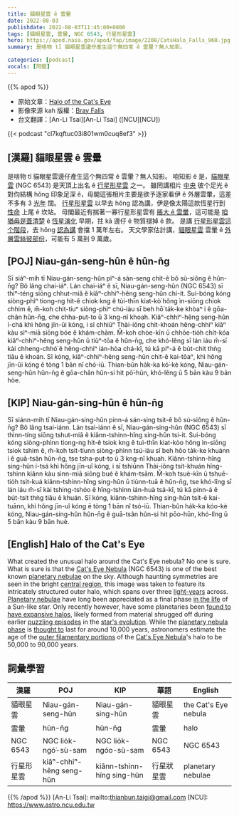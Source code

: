 ```yaml
---
title: 貓眼星雲 ê 雲暈
date: 2022-08-03
publishdate: 2022-08-03T11:45:00+0800
tags: [貓眼星雲, 雲暈, NGC 6543, 行星形星雲]
hero: https://apod.nasa.gov/apod/fap/image/2208/CatsHalo_Falls_960.jpg
summary: 是啥物 tī 貓眼星雲邊仔產生這个無四常 ê 雲暈？無人知影。

categories: [podcast]
vocals: [阿錕]
---
```


{{% apod %}}

- 原始文章：[Halo of the Cat's Eye](https://apod.nasa.gov/apod/ap220803.html)
- 影像來源 kah 版權：[Bray Falls](https://www.instagram.com/astrofalls/)
- 台文翻譯：[An-Li Tsai][An-Li Tsai] ([NCU][NCU])

{{< podcast "cl7kqftuc03i801wm0cuq8ef3" >}}

## [漢羅] 貓眼星雲 ê 雲暈
是啥物 tī 貓眼星雲邊仔產生這个無四常 ê 雲暈？無人知影。
咱知影 ê 是，[貓眼星雲][Cat's Eye Nebula] (NGC 6543) 是天頂上出名 ê [行星形星雲][planetary nebulae] 之一。
雖罔講相片 [中央][central region t] 彼个足光 ê 對伨結構 hŏng 印象足深 ê，毋閣這張相片主要是欲予逐家看伊 ê 外層雲暈，這差不多有 3 [光年][light-years] 闊。
[行星形星雲][Planetary nebulae] 以早去 hŏng 認為講，伊是像太陽這款恆星行到 [性命][in the life] 上尾 ê 坎站。
毋閣最近有揣著一寡行星形星雲有 [脹大 ê 雲暈][found to have expansive halos]，這可能是 [咱猶毋是蓋清楚][puzzling episodes] ê [恆星演化][star's evolution] 早期，拄 kā 邊仔 ê 物質褪掉 ê 款。
是講 [行星形星雲這个階段][planetary nebula phase]，去 hŏng [認為講][thought to] 會擋 1 萬年左右。
天文學家估計講，[貓眼星雲][Cat's Eye Nebula] 雲暈 ê [外層雲絲彼部份][outer filamentary portions]，可能有 5 萬到 9 萬歲。

## [POJ] Niau-gán-seng-hûn ê hûn-n̄g
Sī siáⁿ-mih tī Niau-gán-seng-hûn piⁿ-á sán-seng chit-ê bô sù-siông ê hûn-n̄g? Bô lâng chai-iáⁿ.
Lán chai-iáⁿ ê sī, Niau-gán-seng-hûn (NGC 6543) sī thiⁿ-téng siōng chhut-miâ ê kiâⁿ-chhiⁿ-hêng seng-hûn chi-it.
Sui-bóng kóng siòng-phìⁿ tiong-ng hit-ê chiok kng ê tùi-thīn kiat-kò͘ hŏng ìn-siōng chiok chhim ê, m̄-koh chit-tiuⁿ siòng-phìⁿ chú-iàu sī beh hō͘ ta̍k-ke khòaⁿ i ê gōa-chân hûn-n̄g, che chha-put-to ū 3 kng-nî khoah.
Kiâⁿ-chhiⁿ-hêng seng-hûn í-chá khì hŏng jīn-ûi kóng, i sī chhiūⁿ Thài-iông chit-khoán hêng-chhiⁿ kiâⁿ kàu sìⁿ-miā siōng bóe ê khám-chām.
M̄-koh chòe-kīn ū chhōe-tio̍h chi̍t-kóa kiâⁿ-chhiⁿ-hêng seng-hûn ū tiùⁿ-tōa ê hûn-n̄g, che khó-lêng sī lán iáu m̄-sī kài chheng-chhó͘ ê hêng-chhiⁿ ián-hòa chá-kî, tú kā piⁿ-á ê bu̍t-chit thǹg tiāu ê khoán.
Sī kóng, kiâⁿ-chhiⁿ-hêng seng-hûn chit-ê kai-tōaⁿ, khì hŏng jīn-ûi kóng ē tòng 1 bān nî chó-iū.
Thian-bûn ha̍k-ka kó͘-kè kóng, Niau-gán-seng-hûn hûn-n̄g ê gōa-chân hûn-si hit pō͘-hūn, khó-lêng ū 5 bān kàu 9 bān hòe.

## [KIP] Niau-gán-sing-hûn ê hûn-n̄g
Sī siánn-mih tī Niau-gán-sing-hûn pinn-á sán-sing tsit-ê bô sù-siông ê hûn-n̄g? Bô lâng tsai-iánn.
Lán tsai-iánn ê sī, Niau-gán-sing-hûn (NGC 6543) sī thinn-tíng siōng tshut-miâ ê kiânn-tshinn-hîng sing-hûn tsi-it.
Sui-bóng kóng siòng-phìnn tiong-ng hit-ê tsiok kng ê tuì-thīn kiat-kòo hŏng ìn-siōng tsiok tshim ê, m̄-koh tsit-tiunn siòng-phìnn tsú-iàu sī beh hōo ta̍k-ke khuànn i ê guā-tsân hûn-n̄g, tse tsha-put-to ū 3 kng-nî khuah.
Kiânn-tshinn-hîng sing-hûn í-tsá khì hŏng jīn-uî kóng, i sī tshiūnn Thài-iông tsit-khuán hîng-tshinn kiânn kàu sìnn-miā siōng bué ê khám-tsām.
M̄-koh tsuè-kīn ū tshuē-tio̍h tsi̍t-kuá kiânn-tshinn-hîng sing-hûn ū tiùnn-tuā ê hûn-n̄g, tse khó-lîng sī lán iáu m̄-sī kài tshing-tshóo ê hîng-tshinn ián-huà tsá-kî, tú kā pinn-á ê bu̍t-tsit thǹg tiāu ê khuán.
Sī kóng, kiânn-tshinn-hîng sing-hûn tsit-ê kai-tuānn, khì hŏng jīn-uî kóng ē tòng 1 bān nî tsó-iū.
Thian-bûn ha̍k-ka kóo-kè kóng, Niau-gán-sing-hûn hûn-n̄g ê guā-tsân hûn-si hit pōo-hūn, khó-lîng ū 5 bān kàu 9 bān huè.

## [English] Halo of the Cat's Eye
What created the unusual halo around the Cat's Eye nebula?
No one is sure.
What is sure is that the [Cat's Eye Nebula][Cat's Eye Nebula e] (NGC 6543) is one of the best known [planetary nebulae][planetary nebulae] on the sky.
Although haunting symmetries are seen in the bright [central region][central region e], this image was taken to feature its intricately structured outer halo, which spans over three [light-years][light-years] across.
[Planetary nebulae][Planetary nebulae] have long been appreciated as a final phase [in the life][in the life] of a Sun-like star.
Only recently however, have some planetaries been [found to have expansive halos][found to have expansive halos], likely formed from material shrugged off during earlier [puzzling episodes][puzzling episodes] in the [star's evolution][star's evolution].
While the [planetary nebula phase][planetary nebula phase] is [thought to][thought to] last for around 10,000 years, astronomers estimate the age of the [outer filamentary portions][outer filamentary portions] of the [Cat's Eye Nebula][Cat's Eye Nebula]'s halo to be 50,000 to 90,000 years.

## 詞彙學習

|漢羅|POJ|KIP|華語|English|
|-|-|-|-|-|
|貓眼星雲|Niau-gán-seng-hûn|Niau-gán-sing-hûn|貓眼星雲|the Cat's Eye nebula|
|雲暈|hûn-n̄g|hûn-n̄g|雲暈|halo|
|NGC 6543|NGC lio̍k-ngó͘-sù-sam|NGC lio̍k-ngóo-sù-sam|NGC 6543|NGC 6543|
|行星形星雲|kiâⁿ-chhiⁿ-hêng seng-hûn|kiânn-tshinn-hîng sing-hûn|行星狀星雲|planetary nebulae|

{{% /apod %}}
[An-Li Tsai]: mailto:thianbun.taigi@gmail.com
[NCU]: https://www.astro.ncu.edu.tw

[copyright]: https://apod.nasa.gov/apod/fap/lib/about_apod.html#srapply

[Cat's Eye Nebula e]:https://apod.nasa.gov/apod/ap220710.html
[Cat's Eye Nebula t]:https://apod.tw/daily/20220710/
[planetary nebulae]:https://en.wikipedia.org/wiki/Planetary_nebula
[central region e]:https://apod.nasa.gov/apod/ap211107.html
[central region t]:https://apod.tw/daily/20211107/
[light-years]:https://chandra.harvard.edu/photo/cosmic_distance.html
[Planetary nebulae]:https://youtu.be/Mj06h8BeeOA
[in the life]:http://imagine.gsfc.nasa.gov/docs/teachers/lifecycles/stars.html
[found to have expansive halos]:https://apod.nasa.gov/apod/ap140522.html
[puzzling episodes]:https://www.aanda.org/articles/aa/full_html/2018/12/aa33981-18/aa33981-18.html
[star's evolution]:https://science.nasa.gov/astrophysics/focus-areas/how-do-stars-form-and-evolve
[planetary nebula phase]:https://astronomy.swin.edu.au/cosmos/p/Planetary+Nebulae
[thought to]:https://cdn.pixabay.com/photo/2019/09/04/08/24/cat-4451003_1280.jpg
[outer filamentary portions]:https://youtu.be/tw0VJ1K93PM
[Cat's Eye Nebula]:https://en.wikipedia.org/wiki/Cat%27s_Eye_Nebula
